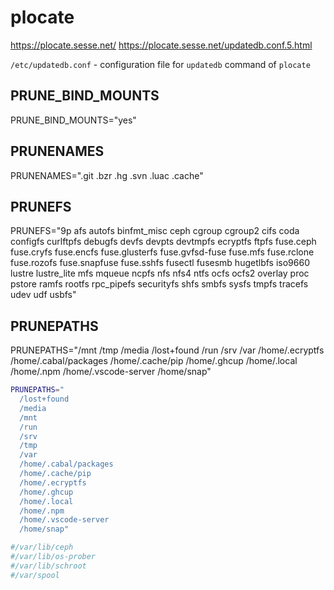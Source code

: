 # plocate

https://plocate.sesse.net/
https://plocate.sesse.net/updatedb.conf.5.html

`/etc/updatedb.conf` - configuration file for `updatedb` command of `plocate`

## PRUNE_BIND_MOUNTS

PRUNE_BIND_MOUNTS="yes"

## PRUNENAMES

PRUNENAMES=".git .bzr .hg .svn .luac .cache"

## PRUNEFS

PRUNEFS="9p afs autofs binfmt_misc ceph cgroup cgroup2 cifs coda configfs curlftpfs debugfs devfs devpts devtmpfs ecryptfs ftpfs fuse.ceph fuse.cryfs fuse.encfs fuse.glusterfs fuse.gvfsd-fuse fuse.mfs fuse.rclone fuse.rozofs fuse.snapfuse fuse.sshfs fusectl fusesmb hugetlbfs iso9660 lustre lustre_lite mfs mqueue ncpfs nfs nfs4 ntfs ocfs ocfs2 overlay proc pstore ramfs rootfs rpc_pipefs securityfs shfs smbfs sysfs tmpfs tracefs udev udf usbfs"

## PRUNEPATHS

PRUNEPATHS="/mnt /tmp /media /lost+found /run /srv /var /home/.ecryptfs /home/.cabal/packages /home/.cache/pip /home/.ghcup /home/.local /home/.npm /home/.vscode-server /home/snap"

```bash
PRUNEPATHS="
  /lost+found
  /media
  /mnt
  /run
  /srv
  /tmp
  /var
  /home/.cabal/packages
  /home/.cache/pip
  /home/.ecryptfs
  /home/.ghcup
  /home/.local
  /home/.npm
  /home/.vscode-server
  /home/snap"

#/var/lib/ceph
#/var/lib/os-prober
#/var/lib/schroot
#/var/spool
```
